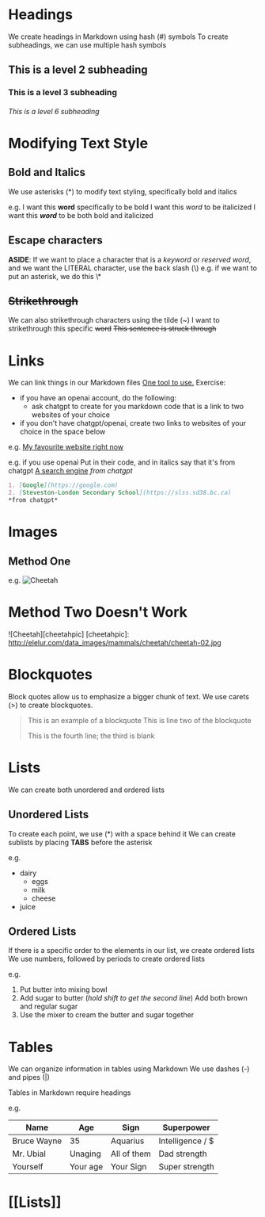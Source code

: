 # Headings
We create headings in Markdown using hash (#) symbols
To create subheadings, we can use multiple hash symbols
## This is a level 2 subheading
### This is a level 3 subheading
###### This is a level 6 subheading

# Modifying Text Style
## Bold and Italics
We use asterisks (\*) to modify text styling, specifically
bold and italics

e.g.
I want this **word** specifically to be bold
I want this *word* to be italicized
I want this ***word*** to be both bold and italicized

## Escape characters
**ASIDE**: If we want to place a character that is a *keyword* or
*reserved word*, and we want the LITERAL character, use
the back slash (\\)
	e.g. if we want to put an asterisk, we do this \\\*

## ~~Strikethrough~~
We can also strikethrough characters using the tilde (~)
I want to strikethrough this specific ~~word~~
~~This sentence is struck through~~
# Links
We can link things in our Markdown files
[One tool to use.](https://chat.openai.com)
Exercise:
* if you have an openai account, do the following:
	* ask chatgpt to create for you markdown code that is a link to two websites of your choice
* if you don't have chatgpt/openai, create two links to websites of your choice in the space below

e.g. [My favourite website right now](https://nyt.com)

e.g. if you use openai
Put in their code, and in italics say that it's from chatgpt
[A search engine](https://google.com) *from chatgpt*

```markdown
1. [Google](https://google.com)
2. [Steveston-London Secondary School](https://slss.sd38.bc.ca)
*from chatgpt*
```
# Images
## Method One
e.g.
![Cheetah](http://elelur.com/data_images/mammals/cheetah/cheetah-02.jpg)
# Method Two Doesn't Work
![Cheetah][cheetahpic]
[cheetahpic]: http://elelur.com/data_images/mammals/cheetah/cheetah-02.jpg

# Blockquotes
Block quotes allow us to emphasize a bigger chunk of text.
We use carets (>) to create blockquotes.

> This is an example of a blockquote
> This is line two of the blockquote
> 
> This is the fourth line; the third is blank

# Lists
We can create both unordered and ordered lists
## Unordered Lists
To create each point, we use (\*) with a space behind it
We can create sublists by placing **TABS** before the asterisk

e.g.
* dairy
	* eggs
	* milk
	* cheese
* juice

## Ordered Lists
If there is a specific order to the elements in our list,
we create ordered lists
We use numbers, followed by periods to create ordered lists

e.g.
1. Put butter into mixing bowl
2. Add sugar to butter (*hold shift to get the second line*)
   Add both brown and regular sugar
3. Use the mixer to cream the butter and sugar together

# Tables
We can organize information in tables using Markdown
We use dashes (-) and pipes (|)

Tables in Markdown require headings

e.g.

| Name        | Age        | Sign        | Superpower       |
| ---         | ---        | ---         | ---              |
| Bruce Wayne | 35         | Aquarius    | Intelligence / $ |
| Mr. Ubial   | Unaging    | All of them | Dad strength     |
| Yourself    | Your age   | Your Sign   | Super strength   |

# [[Lists]]
